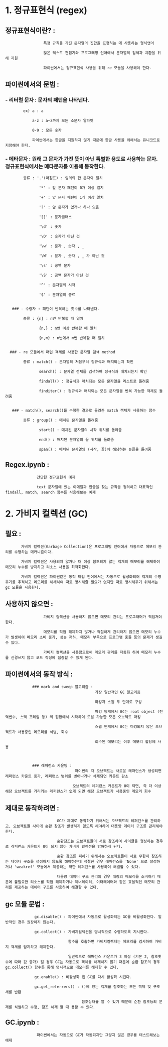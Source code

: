 # 1. 정규표현식 (regex)



  ## 정규표현식이란? : 
                     특정 규칙을 가진 문자열의 집합을 표현하는 데 사용하는 형식언어
    
                     많은 텍스트 편집기와 프로그래밍 언어에서 문자열의 검색과 치환을 위해 지원
           
                     파이썬에서는 정규표현식 사용을 위해 re 모듈을 사용해야 한다.
                     
                     

  ## 파이썬에서의 문법 :
    
  ### - 리터럴 문자 : 문자의 패턴을 나타낸다.
        
            ex) a : a
            
                a-z : a~z까지 모든 소문자 알파벳 
                
                0-9 : 모든 숫자
                
                파이썬에서는 한글을 지원하지 않기 때문에 한글 사용을 위해서는 유니코드로 지정해야 한다.
                
                
   ### - 메타문자 : 원래 그 문자가 가진 뜻이 아닌 특별한 용도로 사용하는 문자. 정규표현식에서는 메타문자를 이용해 동작한다.
        
            종류 : '.'(마침표) : 임의의 한 문자와 일치
            
                   '*' : 앞 문자 패턴이 0개 이상 일치
                   
                   '+' : 앞 문자 패턴이 1개 이상 일치
                   
                   '?' : 앞 문자가 없거나 하나 있음
                   
                   '[]' : 문자클래스
                   
                   '\d' : 숫자
                   
                   '\D' : 숫자가 아닌 것
                   
                   '\w' : 문자 , 숫자 , _
                   
                   '\W' : 문자 , 숫자 , _ 가 아닌 것
                   
                   '\s' : 공백 문자
                   
                   '\S' : 공백 문자가 아닌 것
                   
                   '^' : 문자열의 시작
                   
                   '$' : 문자열의 종료
                   
                   
       ### - 수량자 : 패턴이 반복하는 횟수를 나타낸다.
        
            종류 : {n} : n번 반복할 때 일치
            
                   {n,} : n번 이상 반복할 때 일치
                   
                   {n,m} : n번에서 m번 반복할 때 일치
                   
                   
      ### - re 모듈에서 패턴 객체를 사용한 문자열 검색 method
        
            종류 : match() : 문자열의 처음부터 정규식과 매치되는지 확인
            
                   search() : 문자열 전체를 검색하여 정규식과 매치되는지 확인
                   
                   findall() : 정규식과 매치되는 모든 문자열을 리스트로 돌려줌
                   
                   finditer() : 정규식과 매치되는 모든 문자열을 반복 가능한 객체로 돌려줌
                   
                   
       ### - match(), search()를 수행한 결과로 돌려준 match 객체가 사용하는 함수
        
            종류 : group() : 매치된 문자열을 돌려줌
            
                   start() : 매치된 문자열의 시작 위치를 돌려줌
                   
                   end() : 매치된 문자열의 끝 위치를 돌려줌
                   
                   span() : 매치된 문자열의 (시작, 끝)에 해당하는 튜플을 돌려줌
                   
    
    
   ## Regex.ipynb : 
                  간단한 정규표현식 예제
    
                  text 문자열에 있는 이메일과 한글을 찾는 규칙을 정의하고 대표적인 findall, match, search 함수를 사용해보는 예제
                   
        
                   
    
# 2. 가비지 컬렉션 (GC)



   ## 필요 : 
           가비지 컬렉션(Garbage Collection)은 프로그래밍 언어에서 자동으로 메모리 관리를 수행하는 메커니즘이다.
    
           가비지 컬렉션은 사용되지 않거나 더 이상 참조되지 않는 객체의 메모리를 해제하여 메모리 누수를 방지하고 리소스 사용을 최적화한다.
           
           가비지 컬렉션은 파이썬같은 동적 타입 언어에서는 자동으로 활성화되어 객체의 수명 주기를 추적하고 메모리를 해체하여 따로 명시해줄 필요가 없지만 따로 명시해주기 위해서는 gc 모듈을 사용한다.
           
           

   ## 사용하지 않으면 : 
                     가비지 컬렉션을 사용하지 않으면 메모리 관리는 프로그래머가 책임져야 한다.
    
                     메모리를 직접 해제하지 않거나 적절하게 관리하지 않으면 메모리 누수가 발생하여 메모리 소비 증가, 성능 저하, 메모리 부족으로 프로그램 충돌 등의 문제가 생길 수 있다.
                     
                     가비지 컬렉션을 사용함으로써 메모리 관리를 자동화 하여 메모리 누수를 신경쓰지 않고 코드 작성에 집중할 수 있게 된다.
                     
                     
                     
  ## 파이썬에서의 동작 방식 :
   
                ### mark and sweep 알고리즘 : 
                                            가장 일반적인 GC 알고리즘
                
                                            마킹과 스윕 두 단계로 구성
                                            
                                            마킹 당계에서 GC는 root object (전역변수, 스택 프레임 등) 의 집합에서 시작하여 도달 가능한 모든 오브젝트 마킹
                                            
                                            스윕 단계에서 GC는 마킹되지 않은 오브젝트가 사용중인 메모리를 식별, 회수
                                            
                                            회수된 메모리는 이후 메모리 할당에 사용
                                            
                                            
                                            
                ### 레퍼런스 카운팅 :
                                   파이썬의 각 오브젝트는 새로운 래퍼런스가 생성되면 레퍼런스 카운트 증가, 레퍼런스 범위를 벗어나거나 삭제되면 카운트 감소
                
                                  오브젝트의 레퍼런스 카운트가 0이 되면, 즉 더 이상 해당 오브젝트를 가리키는 레퍼런스가 없게 되면 해당 오브젝트가 사용중인 메모리 회수
                                  
                  
                     
   ## 제대로 동작하려면 :
                           GC가 제대로 동작하기 위해서는 오브젝트의 레퍼런스를 관리하고, 오브젝트들 사이에 순환 참조가 발생하지 않도록 해야하며 대용량 데이터 구조를 관리해야한다.
    
                           순환참조는 오브젝트들이 서로 참조하여 사이클을 형성하는 경우로 래퍼런스 카운트가 0이 되지 않아 가비지 컬렉션을 방해하게 된다.
    
                           순환 참조를 피하기 위해서는 오브젝트들이 서로 무한히 참조하는 데이터 구조를 생성하지 않도록 해야하는데 적절한 경우 래퍼런스를 'None' 으로 설정하거나 'weakref' 모듈에서 제공하는 약한 레퍼런스를 사용하여 해결할 수 있다.
    
                           대용량 데이터 구조 관리의 경우 대량의 메모리를 소비하기 때문에 불필요한 리소스를 직접 해제하거나 제너레이터, 이터레이터와 같은 효율적인 메모리 관리를 제공하는 데이터 구조를 사용하여 해결할 수 있다.
    
   
   
  ## gc 모듈 문법 : 
                 gc.disable() : 파이썬에서 자동으로 활성화되는 GC를 비활성화한다. 일반적인 경우 권장하지 않는다.
   
                 gc.collect() : 가비지컬렉션을 명시적으로 수행하도록 지시한다.
                 
                                함수를 호출하면 가비지컬렉터는 메모리를 검사하여 가비지 객체를 탐지하고 해제한다.
                                
                                일반적으로 레퍼런스 카운트가 3 이상 (기본 2, 참조횟수에 따라 값 증가) 일 경우 GC는 자동으로 객체를 해제하지 않기 때문에 순환 참조의 경우 gc.collect() 함수를 통해 명시적으로 메모리를 해제할 수 있다.
                                
                 gc.enable() : 비활성화 된 GC를 다시 활성화 시킨다.
                 
                 gc.get_referrers() : ()에 있는 객체를 참조하는 모든 객체 및 구조체를 반환
                 
                                      참조상태를 알 수 있기 때문에 순환 참조등의 문제를 식별하고 수정, 참조 해제 할 때 용할 수 있다.
                                      
                                      
                                   
   ## GC.ipynb : 
                  파이썬에서는 자동으로 GC가 작동되지만 그렇지 않은 경우를 테스트해보는 예제
                                      
      
    
                     
    
     
      
